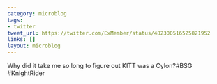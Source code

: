 ```yaml
---
category: microblog
tags:
- twitter
tweet_url: https://twitter.com/ExMember/status/482300516525821952
links: []
layout: microblog
---
```

Why did it take me so long to figure out KITT was a Cylon?#BSG #KnightRider
